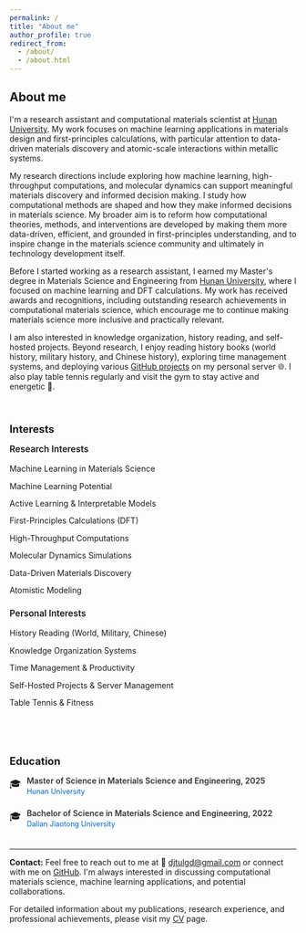 ```yaml
---
permalink: /
title: "About me"
author_profile: true
redirect_from:
  - /about/
  - /about.html
---
```


## About me

I'm a research assistant and computational materials scientist at [Hunan University](http://www-en.hnu.edu.cn/). My work focuses on machine learning applications in materials design and first-principles calculations, with particular attention to data-driven materials discovery and atomic-scale interactions within metallic systems.

My research directions include exploring how machine learning, high-throughput computations, and molecular dynamics can support meaningful materials discovery and informed decision making. I study how computational methods are shaped and how they make informed decisions in materials science. My broader aim is to reform how computational theories, methods, and interventions are developed by making them more data-driven, efficient, and grounded in first-principles understanding, and to inspire change in the materials science community and ultimately in technology development itself.

Before I started working as a research assistant, I earned my Master's degree in Materials Science and Engineering from [Hunan University](http://www-en.hnu.edu.cn/), where I focused on machine learning and DFT calculations. My work has received awards and recognitions, including outstanding research achievements in computational materials science, which encourage me to continue making materials science more inclusive and practically relevant.

I am also interested in knowledge organization, history reading, and self-hosted projects. Beyond research, I enjoy reading history books (world history, military history, and Chinese history), exploring time management systems, and deploying various [GitHub projects](https://github.com/lgd-matlab) on my personal server 🌐. I also play table tennis regularly and visit the gym to stay active and energetic 💪.

<style>
.two-column-container {
  display: flex;
  gap: 40px;
  margin-top: 30px;
  flex-wrap: wrap;
}

.column {
  flex: 1;
  min-width: 280px;
}

.column h2 {
  font-size: 1.3em;
  margin-bottom: 15px;
  border-bottom: none;
}

.interests-list {
  list-style: none;
  padding-left: 0;
}

.interests-list li {
  margin-bottom: 8px;
  line-height: 1.6;
}

.education-item {
  margin-bottom: 20px;
  display: flex;
  gap: 10px;
}

.education-icon {
  font-size: 1.2em;
  margin-top: 2px;
}

.education-content {
  flex: 1;
}

.degree-title {
  font-weight: 600;
  color: #333;
  margin-bottom: 3px;
}

.university-name {
  font-size: 0.9em;
  color: #0066cc;
  margin-bottom: 2px;
}

.university-name a {
  color: #0066cc;
  text-decoration: none;
}

.university-name a:hover {
  text-decoration: underline;
}
</style>

<div class="two-column-container">
  <div class="column">
    <h2>Interests</h2>
    <h3 style="font-size: 1.1em; margin-top: 15px; margin-bottom: 10px; font-weight: 600;">Research Interests</h3>
    <ul class="interests-list">
      <li>Machine Learning in Materials Science</li>
      <li>Machine Learning Potential</li>
      <li>Active Learning & Interpretable Models</li>
      <li>First-Principles Calculations (DFT)</li>
      <li>High-Throughput Computations</li>
      <li>Molecular Dynamics Simulations</li>
      <li>Data-Driven Materials Discovery</li>
      <li>Atomistic Modeling</li>
    </ul>
    <h3 style="font-size: 1.1em; margin-top: 20px; margin-bottom: 10px; font-weight: 600;">Personal Interests</h3>
    <ul class="interests-list">
      <li>History Reading (World, Military, Chinese)</li>
      <li>Knowledge Organization Systems</li>
      <li>Time Management & Productivity</li>
      <li>Self-Hosted Projects & Server Management</li>
      <li>Table Tennis & Fitness</li>
    </ul>
  </div>
  
  <div class="column">
    <h2>Education</h2>
    <div class="education-item">
      <div class="education-icon">🎓</div>
      <div class="education-content">
        <div class="degree-title">Master of Science in Materials Science and Engineering, 2025</div>
        <div class="university-name"><a href="http://www-en.hnu.edu.cn/" target="_blank">Hunan University</a></div>
      </div>
    </div>
    <div class="education-item">
      <div class="education-icon">🎓</div>
      <div class="education-content">
        <div class="degree-title">Bachelor of Science in Materials Science and Engineering, 2022</div>
        <div class="university-name"><a href="https://www.djtu.edu.cn/" target="_blank">Dalian Jiaotong University</a></div>
      </div>
    </div>
  </div>
</div>

---

**Contact:** Feel free to reach out to me at 📧 [djtulgd@gmail.com](mailto:djtulgd@gmail.com) or connect with me on [GitHub](https://github.com/lgd-matlab). I'm always interested in discussing computational materials science, machine learning applications, and potential collaborations.

For detailed information about my publications, research experience, and professional achievements, please visit my [CV](/cv/) page.
